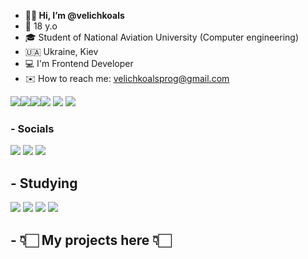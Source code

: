- <b>👋🏼 Hi, I’m @velichkoals</b>
- 📌 18 y.o
- 🎓 Student of National Aviation University (Computer engineering)
- 🇺🇦  Ukraine, Kiev
- 💻 I'm Frontend Developer 
- ✉️ How to reach me: velichkoalsprog@gmail.com



<img src="https://img.icons8.com/cotton/48/000000/folder-invoices--v1.png"/><img src="https://img.icons8.com/color/48/000000/javascript--v2.png"/><img src="https://img.icons8.com/color/48/000000/css3.png"/><img src="https://img.icons8.com/color/48/000000/html-5--v1.png"/> <img src="https://img.icons8.com/windows/48/fa314a/gulp.png"/> <img src="https://img.icons8.com/color/48/000000/sass.png"/>


<h3>- Socials</h3>


<a href="https://t.me/velichkoals" target="_blank"><img src="https://img.icons8.com/color/48/000000/telegram-app--v1.png"/></a> <a href="https://www.linkedin.com/in/alexey-velichko-641081214/" target="_blank"><img src="https://img.icons8.com/fluent/48/000000/linkedin.png"/></a> <a href="https://www.instagram.com/velichkoals_/" target="_blank"><img src="https://img.icons8.com/fluent/48/000000/instagram-new.png"/></a>



<h2>- Studying</h2>


<img src="https://img.icons8.com/officel/40/000000/react.png"/>  <img src="https://img.icons8.com/color/40/000000/nodejs.png"/>  <img src="https://img.icons8.com/color/40/000000/typescript.png"/> <img src="https://img.icons8.com/color/40/000000/mysql-logo.png"/>




<h2>- 👇🏻  My projects here  👇🏻</h2>
<!---
velichkoals/velichkoals is a ✨ special ✨ repository because its `README.md` (this file) appears on your GitHub profile.
You can click the Preview link to take a look at your changes.
--->
